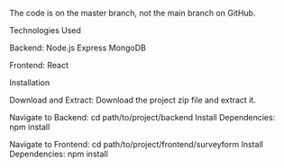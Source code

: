  The code is on the master branch, not the main branch on GitHub.



Technologies Used

Backend:
Node.js
Express
MongoDB

Frontend:
React

Installation

Download and Extract:
Download the project zip file and extract it.

Navigate to Backend:
cd path/to/project/backend
Install Dependencies:
npm install

Navigate to Frontend:
cd path/to/project/frontend/surveyform
Install Dependencies:
npm install
